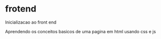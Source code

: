 # frotend
Inicializacao ao front end 


Aprendendo os conceitos basicos de uma pagina em html usando css e js